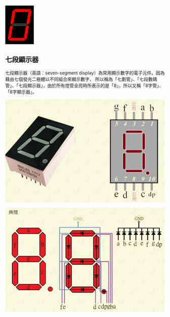 
<img src="7.gif" /> <br>

## 七段顯示器
七段顯示器（英語：seven-segment display）為常用顯示數字的電子元件。因為藉由七個發光二極體以不同組合來顯示數字，
所以稱為「七劃管」、「七段數碼管」、「七段顯示器」，由於所有燈管全亮時所表示的是「8」，所以又稱「8字管」、「8字顯示器」。

<img src="00.jpg" /> <br>

<img src="00-1.jpg" /> <br>

